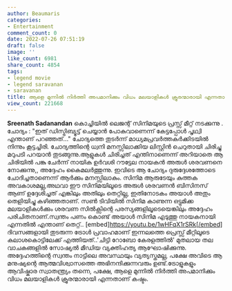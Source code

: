 ```yaml
---
author: Beaumaris
categories:
- Entertainment
comment_count: 0
date: 2022-07-26 07:51:19
draft: false
image: ''
like_count: 6981
share_count: 4854
tags:
- legend movie
- legend saravanan
- saravanan
title: ആളെ മുന്നിൽ നിർത്തി അപമാനിക്കും വിധം മലയാളികൾ ക്രൂരന്മാരായി എന്നതാണ് കഷ്ടം
view_count: 221668
---
```


**Sreenath Sadanandan** കൊച്ചിയിൽ ലെജന്റ് സിനിമയുടെ പ്രസ്സ് മീറ്റ് നടക്കുന്നു . ചോദ്യം : "ഇത് ഡിസ്ട്രിബ്യൂട്ട് ചെയ്യാൻ പോകുവാണെന്ന് കേട്ടപ്പോൾ പൃഥ്വി എന്താണ് പറഞ്ഞത്..." ചോദ്യത്തെ തുടർന്ന് മാധ്യമപ്രവർത്തകർക്കിടയിൽ നിന്നും കൂട്ടച്ചിരി. ചോദ്യത്തിന്റെ ധ്വനി മനസ്സിലാക്കിയ ലിസ്റ്റിൻ ചെറുതായി ചിരിച്ചു മറുപടി പറയാൻ തുടങ്ങുന്നു.ആളുകൾ ചിരിച്ചത് എന്തിനാണെന്ന് അറിയാതെ ആ ചിരിയിൽ പങ്കു ചേർന്ന് നായിക ഉർവശി റൗട്ടേല നായകൻ അരുൾ ശരവണനെ നോക്കുന്നു,, അദ്ദേഹം കൈമലർത്തുന്നു. ഇവിടെ ആ ചോദ്യം ദുരുദ്ദേശത്തോടെ ചോദിച്ചതാണെന്ന് ആർക്കും മനസ്സിലാകും. സിനിമ ആരുടേയും കുത്തക അവകാശമല്ല,അഥവാ ഈ സിനിമയിലൂടെ അരുൾ ശരവണൻ ബിസിനസ് ആണ് ഉദ്ദേശിച്ചത് എങ്കിലും അതിലും തെറ്റില്ല, ഇതിനോടകം അയാൾ അതും തെളിയിച്ചു കഴിഞ്ഞതാണ്. സൺ ടിവിയിൽ സിനിമ കാണുന്ന ഒട്ടുമിക്ക മലയാളികൾക്കും ശരവണ സിൽക്സിന്റെ പരസ്യങ്ങളിലൂടെയെങ്കിലും അദ്ദേഹം പരിചിതനാണ്.സ്വന്തം പണം കൊണ്ട് അയാൾ സിനിമ എടുത്തു നായകനായി എന്നതിൽ എന്താണ് തെറ്റ്.. [embed]https://youtu.be/1wHFqX1rSRk[/embed] ദിവസങ്ങളായി തുടരുന്ന ട്രോൾ പ്രവാഹമാണ് ഇന്നലത്തെ പ്രെസ്സ് മീറ്റിലൂടെ കലാശകൊട്ടിലേക്ക് എത്തിയത്..'ചിട്ടി റോബോ കേരളത്തിൽ' മുതലായ തല വാചകങ്ങളിൽ സോഷ്യൽ മീഡിയ വ്യക്തിഹത്യ ആഘോഷിക്കുന്നു. അദ്ദേഹത്തിന്റെ സ്വന്തം നാട്ടിലെ അവസ്ഥയും വ്യത്യസ്തമല്ല, പക്ഷേ അവിടെ ആ മനുഷ്യന്റെ ആത്മവിശ്വാസത്തെ അഭിനന്ദിക്കുന്നവരും ഉണ്ട്.ട്രോളുകളും ആവിഷ്കാര സ്വാതന്ത്ര്യം തന്നെ, പക്ഷേ, ആളെ മുന്നിൽ നിർത്തി അപമാനിക്കും വിധം മലയാളികൾ ക്രൂരന്മാരായി എന്നതാണ് കഷ്ടം.